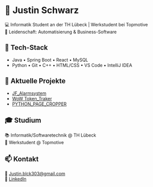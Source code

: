 # 👋 Justin Schwarz

💻 Informatik Student an der TH Lübeck | Werkstudent bei Topmotive  
🚀 Leidenschaft: Automatisierung & Business-Software  

## 🧰 Tech-Stack
- Java • Spring Boot • React • MySQL
- Python • Git • C++ • HTML/CSS • VS Code • IntelliJ IDEA

## 🌱 Aktuelle Projekte
- [JF_Alarmsystem](https://github.com/Wayveee/JF_Alarmsystem)
- [WoW Token_Traker](https://github.com/Wayveee/wow-token-traker)
- [PYTHON_PAGE_CROPPER](https://github.com/Wayveee/Book_page_cropper )

## 🎓 Studium
📚 Informatik/Softwaretechnik @ TH Lübeck  
🏢 Werkstudent @ Topmotive  

## 📫 Kontakt
📧 Justin.blck303@gmail.com  
💼 [LinkedIn](https://linkedin.com/in/justin-schwarz-work)

